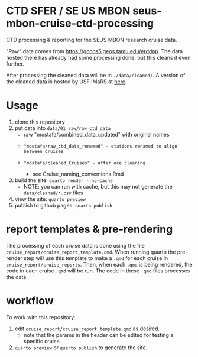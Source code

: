 # CTD SFER / SE US MBON seus-mbon-cruise-ctd-processing
CTD processing &amp; reporting for the SEUS MBON research cruise data.

"Raw" data comes from https://gcoos5.geos.tamu.edu/erddap.
The data hosted there has already had some processing done, but this cleans it even further.

After processing the cleaned data will be in `./data/cleaned/`.
A version of the cleaned data is hosted by USF IMaRS at [here](https://usf.app.box.com/folder/263263938989?s=dvoi1ve0jn3apbdlad114uhn0pvmjool).

# Usage 
1. clone this repository
2. put data into `data/01_raw/raw_ctd_data`
   * raw "mostafa/combined_data_updated" with original names 
   *     "mostafa/raw_ctd_data_renamed" - stations renamed to align between cruises 
   *     "mostafa/cleaned_Cruises" - after oce cleaning 
      * see Cruise_naming_conventions.Rmd
3. build the site: `quarto render --no-cache`
    * NOTE: you can run with cache, but this may not generate the `data/cleaned/*.csv` files
4. view the site: `quarto preview`
5. publish to github pages: `quarto publish`

# report templates & pre-rendering
The processing of each cruise data is done using the file `cruise_report/cruise_report_template.qmd`. 
When running quarto the pre-render step will use this template to make a `.qmd` for each cruise in `cruise_report/cruise_reports`. 
Then, when each `.qmd` is being rendered, the code in each cruise `.qmd` will be run. 
The code in these `.qmd` files processes the data.

# workflow
To work with this repository:

1. edit `cruise_report/cruise_report_template.qmd` as desired.
    * note that the params in the header can be edited for testing a specific cruise.
2. `quarto preview` or `quarto publish` to generate the site.